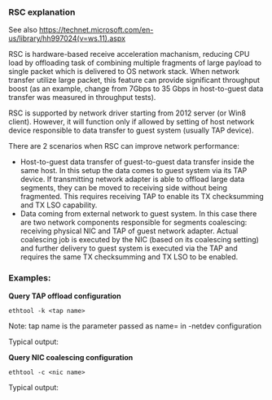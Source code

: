 ### RSC explanation
See also https://technet.microsoft.com/en-us/library/hh997024(v=ws.11).aspx

RSC is hardware-based receive acceleration machanism, reducing CPU load by offloading task of combining multiple fragments of large payload to single packet which is delivered to OS network stack. When network transfer utilize large packet, this feature can provide significant throughput boost (as an example, change from 7Gbps to 35 Gbps in host-to-guest data transfer was measured in throughput tests).

RSC is supported by network driver starting from 2012 server (or Win8 client). However, it will function only if allowed by setting of host network device responsible to data transfer to guest system (usually TAP device).

There are 2 scenarios when RSC can improve network performance:
* Host-to-guest data transfer of guest-to-guest data transfer inside the same host. In this setup the data comes to guest system via its TAP device. If transmitting network adapter is able to offload large data segments, they can be moved to receiving side without being fragmented. This requires receiving TAP to enable its TX checksumming and TX LSO capability.
* Data coming from external network to guest system. In this case there are two network components responsible for segments coalescing: receiving physical NIC and TAP of guest network adapter. Actual coalescing job is executed by the NIC (based on its coalescing setting) and further delivery to guest system is executed via the TAP and requires the same TX checksumming and TX LSO to be enabled.

### Examples:
**Query TAP offload configuration**

`ethtool -k <tap name>`

Note: tap name is the parameter passed as name= in -netdev configuration

Typical output:


**Query NIC coalescing configuration**

`ethtool -c <nic name>`

Typical output:

